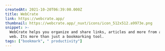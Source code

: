 ```yaml
---
createdAt: 2021-10-20T06:39:00.000Z
title: WebCrate
link: https://webcrate.app/
thumbnail: https://webcrate.app/_nuxt/icons/icon_512x512.a9973e.png
snippet: >-
  WebCrate helps you organize and share links, articles and more from around the
  web. Its more than just a bookmarking tool.
tags: ["bookmark", " productivity"]
---
```

